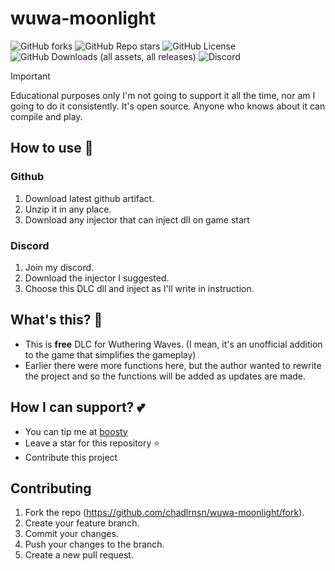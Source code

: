 # wuwa-moonlight
<img alt="GitHub forks" src="https://img.shields.io/github/forks/chadlrnsn/wuwa-moonlight?style=flat-square&logo=github">
<img alt="GitHub Repo stars" src="https://img.shields.io/github/stars/chadlrnsn/wuwa-moonlight?style=flat-square&logo=github">
<img alt="GitHub License" src="https://img.shields.io/github/license/chadlrnsn/wuwa-moonlight?style=flat-square">
<img alt="GitHub Downloads (all assets, all releases)" src="https://img.shields.io/github/downloads/chadlrnsn/wuwa-moonlight/total?style=flat-square">
<img alt="Discord" src="https://img.shields.io/discord/1246834050119893064?style=flat-square&logo=Discord">


> [!IMPORTANT]
> Educational purposes only
> I'm not going to support it all the time, nor am I going to do it consistently. It's open source. Anyone who knows about it can compile and play.

## How to use 📃

### Github
1. Download latest github artifact.
2. Unzip it in any place. 
3. Download any injector that can inject dll on game start

### Discord
1. Join my discord.
2. Download the injector I suggested.
3. Choose this DLC dll and inject as I'll write in instruction. 

## What's this? 🤔
- This is **free** DLC for Wuthering Waves. (I mean, it's an unofficial addition to the game that simplifies the gameplay)
- Earlier there were more functions here, but the author wanted to rewrite the project and so the functions will be added as updates are made. 

## How I can support? 💕
- You can tip me at [boosty](https://boosty.to/chadlrnsn)
- Leave a star for this repository ⭐
- Contribute this project 

## Contributing
1. Fork the repo (https://github.com/chadlrnsn/wuwa-moonlight/fork).
2. Create your feature branch.
3. Commit your changes.
4. Push your changes to the branch.
5. Create a new pull request.
